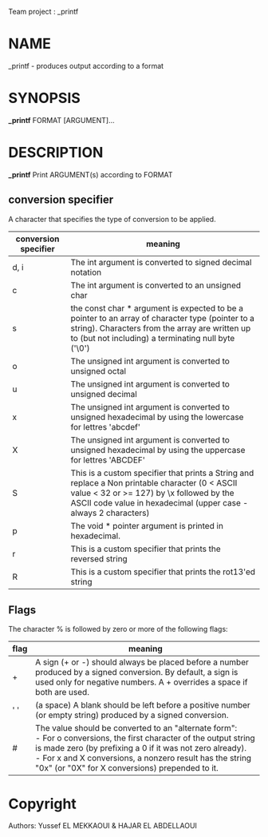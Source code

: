 Team project : _printf

# NAME
_printf - produces output according to a format

# SYNOPSIS
**_printf** FORMAT [ARGUMENT]...

# DESCRIPTION
**_printf** Print ARGUMENT(s) according to FORMAT

## conversion specifier
A character that specifies the type of conversion to be applied.

| conversion specifier | meaning                |
| -------------------- | ---------------------- |
| d, i | The int argument is converted to signed decimal notation |
| c | The int argument is converted to an unsigned char |
| s | the const char * argument is expected to be a pointer to an array of character type (pointer to a string). Characters from the array are written up to (but not including) a terminating null byte ('\0') |
| o | The unsigned int argument is converted to unsigned octal |
| u | The unsigned int argument is converted to unsigned decimal |
| x | The unsigned int argument is converted to unsigned hexadecimal by using the lowercase for lettres 'abcdef' |
| X | The unsigned int argument is converted to unsigned hexadecimal by using the uppercase for lettres 'ABCDEF' |
| S | This is a custom specifier that prints a String and replace a Non printable character (0 < ASCII value < 32 or >= 127) by \x followed by the ASCII code value in hexadecimal (upper case - always 2 characters) |
| p | The void * pointer argument is printed in hexadecimal.
| r | This is a custom specifier that prints the reversed string |
| R | This is a custom specifier that prints the rot13'ed string |

## Flags
The character % is followed by zero or more of the following flags:

| flag | meaning			|
| ---- | ------------------------------ |
| + | A sign (+ or -) should always be placed before a number produced by a signed conversion.  By default, a sign is used only for negative numbers.  A  + overrides a space if both are used. |
| ' ' | (a space) A blank should be left before a positive number (or empty string) produced by a signed conversion. |
| # | The  value should be converted to an "alternate form":<br/>- For o conversions, the first character of the output string is made zero (by prefixing a 0 if it was not zero already).<br/>- For x and X conversions, a nonzero result has the string "0x" (or "0X" for X conversions) prepended to it. |


# Copyright
Authors: Yussef EL MEKKAOUI & HAJAR EL ABDELLAOUI

